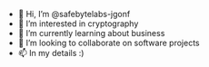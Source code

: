 - 👋 Hi, I’m @safebytelabs-jgonf
- 👀 I’m interested in cryptography
- 🌱 I’m currently learning about business
- 💞️ I’m looking to collaborate on software projects
- 📫 In my details :)

<!---
safebytelabs-jgonf/safebytelabs-jgonf is a ✨ special ✨ repository because its `README.md` (this file) appears on your GitHub profile.
You can click the Preview link to take a look at your changes.
--->
